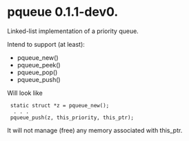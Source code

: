 # pqueue 0.1.1-dev0.

Linked-list implementation of a priority queue.

Intend to support (at least):

*  pqueue\_new()
*  pqueue\_peek()
*  pqueue\_pop()
*  pqueue\_push()

Will look like

     static struct *z = pqueue_new();
      . . .
     pqueue_push(z, this_priority, this_ptr);

It will not manage (free) any memory associated with this\_ptr.
